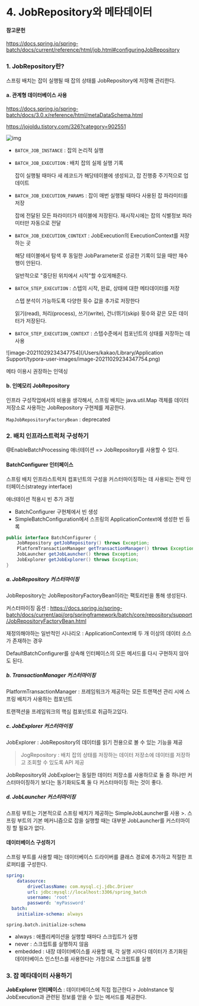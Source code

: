 # 4. JobRepository와 메타데이터

#### 참고문헌

https://docs.spring.io/spring-batch/docs/current/reference/html/job.html#configuringJobRepository



### 1. JobRepository란?

스프링 배치는 잡이 실행될 때 잡의 상태를 JobRepository에 저장해 관리한다.



#### a. 관계형 데이터베이스 사용

https://docs.spring.io/spring-batch/docs/3.0.x/reference/html/metaDataSchema.html

https://jojoldu.tistory.com/326?category=902551

![img](https://docs.spring.io/spring-batch/docs/3.0.x/reference/html/images/meta-data-erd.png)

- `BATCH_JOB_INSTANCE` : 잡의 논리적 실행

- `BATCH_JOB_EXECUTION` : 배치 잡의 실제 실행 기록 

  잡이 실행될 때마다 새 레코드가 해당테이블에 생성되고, 잡 진행중 주기적으로 업데이트

- `BATCH_JOB_EXECUTION_PARAMS` : 잡이 매번 실행될 때마다 사용된 잡 파라미터를 저장

  잡에 전달된 모든 파라미터가 테이블에 저장된다. 재시작시에는 잡의 식별정보 파라미터만 자동으로 전달

- `BATCH_JOB_EXECUTION_CONTEXT` : JobExecution의 ExecutionContext를 저장하는 곳

  해당 테이블에서 탐색 후 동일한 JobParameter로 성공한 기록이 있을 때만 재수행이 안된다. 

  일반적으로 "중단된 위치에서 시작"할 수있게해준다. 

- `BATCH_STEP_EXECUTION` : 스텝의 시작, 완료, 상태에 대한 메타데이터를 저장

  스텝 분석이 가능하도록 다양한 횟수 값을 추가로 저장한다

  읽기(read), 처리(process), 쓰기(write), 건너뛰기(skip) 횟수와 같은 모든 데이터가 저장된다.

- `BATCH_STEP_EXECUTION_CONTEXT` : 스텝수준에서 컴포넌트의 상태를 저장하는 데 사용

![image-20211029234347754](/Users/kakao/Library/Application Support/typora-user-images/image-20211029234347754.png)

메타 이용시 권장하는 인덱싱



#### b. 인메모리 JobRepository

인프라 구성작업에서의 비용을 생각해서, 스프링 배치는 java.util.Map 객체를 데이터 저장소로 사용하는 JobRepository 구현체를 제공한다.

`MapJobRepositoryFactoryBean` : deprecated 



### 2. 배치 인프라스트럭처 구성하기

@EnableBatchProcessing 애너테이션 => JobRepository를 사용할 수 있다.



#### BatchConfigurer 인터페이스

스프링 배치 인프라스트럭처 컴포넌트의 구성을 커스터마이징하는 데 사용되는 전략 인터페이스(strategy interface)

애너테이션 적용시 빈 추가 과정

- BatchConfigurer 구현체에서 빈 생성
- SimpleBatchConfiguration에서 스프링의 ApplicationContext에 생성한 빈 등록

```java
public interface BatchConfigurer {
	JobRepository getJobRepository() throws Exception;
	PlatformTransactionManager getTransactionManager() throws Exception;
	JobLauncher getJobLauncher() throws Exception;
	JobExplorer getJobExplorer() throws Exception;
}
```



##### a. JobRepository 커스터마이징

JobRepository는 JobRepositoryFactoryBean이라는 팩토리빈을 통해 생성된다.

커스터마이징 옵션 : https://docs.spring.io/spring-batch/docs/current/api/org/springframework/batch/core/repository/support/JobRepositoryFactoryBean.html

재정의해야하는 일반적인 시나리오 : ApplicationContext에 두 개 이상의 데이터 소스가 존재하는 경우

DefaultBatchConfigurer를 상속해 인터페이스의 모든 메서드를 다시 구현하지 않아도 된다.



##### b. TransactionManager 커스터마이징

PlatformTransactionManager : 프레임워크가 제공하는 모든 트랜잭션 관리 시에 스프링 배치가 사용하는 컴포넌트

트랜잭션을 프레임워크의 핵심 컴포넌트로 취급하고있다.



##### c. JobExplorer 커스터마이징

JobExplorer : JobRepository의 데이터를 읽기 전용으로 볼 수 있는 기능을 제공

> JogRepository : 배치 잡의 상태를 저장하는 데이터 저장소에 데이터를 저장하고 조회할 수 있도록 API 제공

JobRepository와 JobExploer는 동일한 데이터 저장소를 사용하므로 둘 중 하나만 커스터마이징하기 보다는 동기화되도록 둘 다 커스터마이징 하는 것이 좋다.



##### d. JobLauncher 커스터마이징

스프링 부트는 기본적으로 스프링 배치가 제공하는 SimpleJobLauncher를 사용 >. 스프링 부트의 기본 메커니즘으로 잡을 실행할 때는 대부분 JobLauncher를 커스터마이징 할 필요가 없다.



#### 데이터베이스 구성하기

스프링 부트를 사용할 때는 데이터베이스 드라이버를 클래스 경로에 추가하고 적절한 프로퍼티를 구성한다.

```yaml
spring:
	datasource:
		driveClassName: com.mysql.cj.jdbc.Driver
		url: jdbc:mysql://localhost:3306/spring_batch
		username: 'root'
		password: 'myPassword'
  batch:
  	initialize-schema: always
```

`spring.batch.initialize-schema` 

- always : 애플리케이션을 실행할 때마다 스크립트가 실행
- never : 스크립트를 실행하지 않음
- embedded : 내장 데이터베이스를 사용할 때, 각 실행 시마다 데이터가 초기화된 데이터베이스 인스턴스를 사용한다는 가정으로 스크립트를 실행



### 3. 잡 메타데이터 사용하기

**JobExplorer 인터페이스** : 데이터베이스에 직접 접근한다 > JobInstance 및 JobExecution과 관련된 정보를 얻을 수 있는 메서드를 제공한다.







